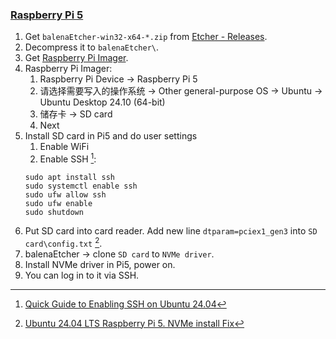 ### [Raspberry Pi 5](https://www.raspberrypi.com/products/raspberry-pi-5)

1. Get `balenaEtcher-win32-x64-*.zip` from [Etcher - Releases](https://github.com/balena-io/etcher/releases).
2. Decompress it to `balenaEtcher\`.
3. Get [Raspberry Pi Imager](https://www.raspberrypi.com/software/).
4. Raspberry Pi Imager:
	1. Raspberry Pi Device → Raspberry Pi 5
	2. 请选择需要写入的操作系统 → Other general-purpose OS → Ubuntu → Ubuntu Desktop 24.10 (64-bit)
	3. 储存卡 → SD card
	4. Next
5. Install SD card in Pi5 and do user settings
	1. Enable WiFi
	2. Enable SSH [^1]:
	```
	sudo apt install ssh
	sudo systemctl enable ssh
	sudo ufw allow ssh
	sudo ufw enable
	sudo shutdown
	```
6. Put SD card into card reader. Add new line `dtparam=pciex1_gen3` into `SD card\config.txt` [^2].
7. balenaEtcher → clone `SD card` to `NVMe driver`.
8. Install NVMe driver in Pi5, power on.
9. You can log in to it via SSH.

[^1]: [Quick Guide to Enabling SSH on Ubuntu 24.04](https://linuxconfig.org/quick-guide-to-enabling-ssh-on-ubuntu-24-04)
[^2]: [Ubuntu 24.04 LTS Raspberry Pi 5. NVMe install Fix](https://www.youtube.com/watch?v=2qkqCB8x2nM)